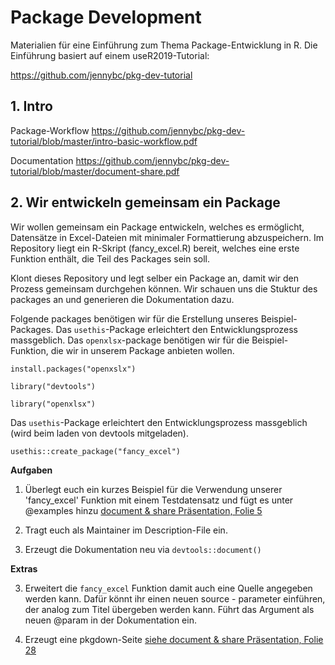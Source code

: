 # Package Development 

Materialien für eine Einführung zum Thema Package-Entwicklung in R. Die Einführung basiert auf einem useR2019-Tutorial:

https://github.com/jennybc/pkg-dev-tutorial

## 1. Intro 

Package-Workflow
https://github.com/jennybc/pkg-dev-tutorial/blob/master/intro-basic-workflow.pdf

Documentation 
https://github.com/jennybc/pkg-dev-tutorial/blob/master/document-share.pdf


## 2. Wir entwickeln gemeinsam ein Package 

Wir wollen gemeinsam ein Package entwickeln, welches es ermöglicht, Datensätze in Excel-Dateien mit minimaler Formattierung abzuspeichern. Im Repository liegt ein R-Skript (fancy_excel.R) bereit, welches eine erste Funktion enthält, die Teil des Packages sein soll.

Klont dieses Repository und legt selber ein Package an, damit wir den Prozess gemeinsam durchgehen können. Wir schauen uns die Stuktur des packages an und generieren die Dokumentation dazu.

Folgende packages benötigen wir für  die Erstellung unseres Beispiel-Packages. Das `usethis`-Package erleichtert den Entwicklungsprozess massgeblich. Das `openxlsx`-package benötigen wir für die Beispiel-Funktion, die wir in unserem Package anbieten wollen. 

```
install.packages("openxslx")

library("devtools")

library("openxlsx")
```

Das `usethis`-Package erleichtert den Entwicklungsprozess massgeblich (wird beim laden von devtools mitgeladen).

```
usethis::create_package("fancy_excel")
```


__Aufgaben__

1. Überlegt euch ein kurzes Beispiel für die Verwendung unserer 'fancy_excel' Funktion mit einem Testdatensatz und fügt es unter @examples hinzu  [document & share Präsentation, Folie 5](https://github.com/jennybc/pkg-dev-tutorial/blob/master/document-share.pdf)

2. Tragt euch als Maintainer im Description-File ein.

3. Erzeugt die Dokumentation neu via `devtools::document()`

__Extras__

3. Erweitert die `fancy_excel` Funktion damit auch eine Quelle angegeben werden kann. Dafür könnt ihr einen neuen source - parameter einführen, der analog zum Titel übergeben werden kann. Führt das Argument als neuen @param in der Dokumentation ein.

4. Erzeugt eine pkgdown-Seite [siehe document & share Präsentation, Folie 28](https://github.com/jennybc/pkg-dev-tutorial/blob/master/document-share.pdf)
